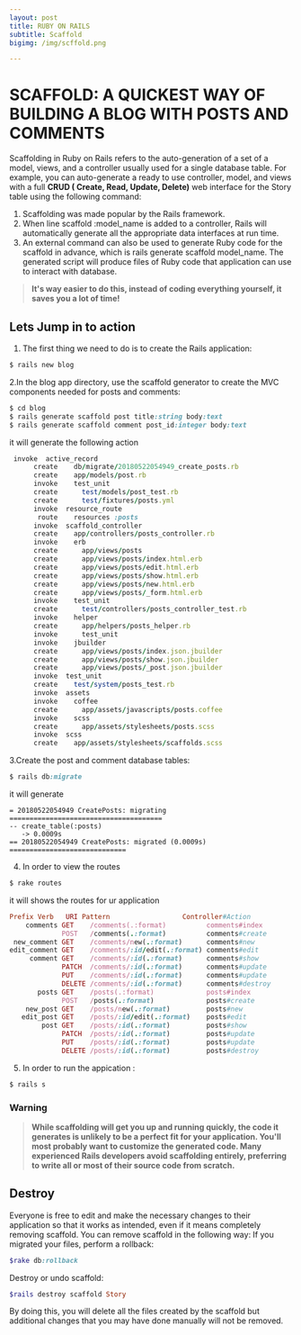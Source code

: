 ```yaml
---
layout: post
title: RUBY ON RAILS
subtitle: Scaffold
bigimg: /img/scffold.png

---
```


# SCAFFOLD: A QUICKEST WAY OF BUILDING A BLOG WITH POSTS AND COMMENTS
Scaffolding in Ruby on Rails refers to the auto-generation of a set of a model, views, and a controller usually used for a single database table.
For example, you can auto-generate a ready to use controller, model, and views with a full **CRUD ( Create, Read, Update, Delete)** web interface for the Story table using the following command:
1. Scaffolding was made popular by the Rails framework.
2. When line scaffold :model_name is added to a controller, Rails will automatically generate all the appropriate data interfaces at run time.
3. An external command can also be used to generate Ruby code for the scaffold in advance, which is rails generate scaffold model_name. The generated script will produce files of Ruby code that application can use to interact with database.

> **It's way easier to do this, instead of coding everything yourself, it saves you a lot of time!**

## Lets Jump in to action
1. The first thing we need to do is to create the Rails application:
```ruby
$ rails new blog
```
2.In the blog app directory, use the scaffold generator to create the MVC components needed for posts and comments:
```ruby
$ cd blog
$ rails generate scaffold post title:string body:text
$ rails generate scaffold comment post_id:integer body:text
```
it will generate the following action
```ruby
 invoke  active_record
      create    db/migrate/20180522054949_create_posts.rb
      create    app/models/post.rb
      invoke    test_unit
      create      test/models/post_test.rb
      create      test/fixtures/posts.yml
      invoke  resource_route
       route    resources :posts
      invoke  scaffold_controller
      create    app/controllers/posts_controller.rb
      invoke    erb
      create      app/views/posts
      create      app/views/posts/index.html.erb
      create      app/views/posts/edit.html.erb
      create      app/views/posts/show.html.erb
      create      app/views/posts/new.html.erb
      create      app/views/posts/_form.html.erb
      invoke    test_unit
      create      test/controllers/posts_controller_test.rb
      invoke    helper
      create      app/helpers/posts_helper.rb
      invoke      test_unit
      invoke    jbuilder
      create      app/views/posts/index.json.jbuilder
      create      app/views/posts/show.json.jbuilder
      create      app/views/posts/_post.json.jbuilder
      invoke  test_unit
      create    test/system/posts_test.rb
      invoke  assets
      invoke    coffee
      create      app/assets/javascripts/posts.coffee
      invoke    scss
      create      app/assets/stylesheets/posts.scss
      invoke  scss
      create    app/assets/stylesheets/scaffolds.scss
```
3.Create the post and comment database tables:
```ruby
$ rails db:migrate
```
it will generate
```
= 20180522054949 CreatePosts: migrating ======================================
-- create_table(:posts)
   -> 0.0009s
== 20180522054949 CreatePosts: migrated (0.0009s) =============================
```
4. In order to view the routes
```ruby
$ rake routes
```
it will shows  the routes for ur application
```ruby
Prefix Verb   URI Pattern                  Controller#Action
    comments GET    /comments(.:format)          comments#index
             POST   /comments(.:format)          comments#create
 new_comment GET    /comments/new(.:format)      comments#new
edit_comment GET    /comments/:id/edit(.:format) comments#edit
     comment GET    /comments/:id(.:format)      comments#show
             PATCH  /comments/:id(.:format)      comments#update
             PUT    /comments/:id(.:format)      comments#update
             DELETE /comments/:id(.:format)      comments#destroy
       posts GET    /posts(.:format)             posts#index
             POST   /posts(.:format)             posts#create
    new_post GET    /posts/new(.:format)         posts#new
   edit_post GET    /posts/:id/edit(.:format)    posts#edit
        post GET    /posts/:id(.:format)         posts#show
             PATCH  /posts/:id(.:format)         posts#update
             PUT    /posts/:id(.:format)         posts#update
             DELETE /posts/:id(.:format)         posts#destroy
```
5. In order to run the appication :

```ruby
$ rails s
```

### Warning
> **While scaffolding will get you up and running quickly, 
the code it generates is unlikely to be a perfect fit for your application. 
You'll most probably want to customize the generated code. 
Many experienced Rails developers avoid scaffolding entirely, 
preferring to write all or most of their source code from scratch.**

## Destroy
Everyone is free to edit and make the necessary changes to their application so that it works as intended, even if it means completely removing scaffold. You can remove scaffold in the following way:
If you migrated your files, perform a rollback: 
```ruby
$rake db:rollback
```
Destroy or undo scaffold:

```ruby
$rails destroy scaffold Story
```
By doing this, you will delete all the files created by the scaffold but additional changes that you may have done manually will not be removed.






